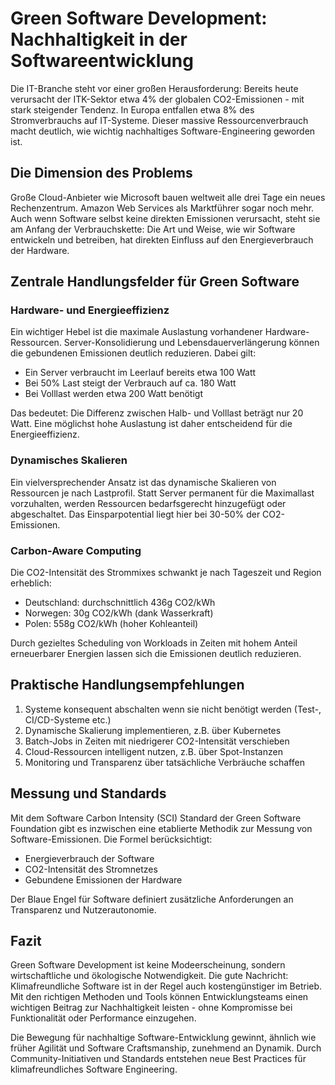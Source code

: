 # Green Software Development: Nachhaltigkeit in der Softwareentwicklung

Die IT-Branche steht vor einer großen Herausforderung: Bereits heute verursacht der ITK-Sektor etwa 4% der globalen CO2-Emissionen - mit stark steigender Tendenz. In Europa entfallen etwa 8% des Stromverbrauchs auf IT-Systeme. Dieser massive Ressourcenverbrauch macht deutlich, wie wichtig nachhaltiges Software-Engineering geworden ist.

## Die Dimension des Problems

Große Cloud-Anbieter wie Microsoft bauen weltweit alle drei Tage ein neues Rechenzentrum. Amazon Web Services als Marktführer sogar noch mehr. Auch wenn Software selbst keine direkten Emissionen verursacht, steht sie am Anfang der Verbrauchskette: Die Art und Weise, wie wir Software entwickeln und betreiben, hat direkten Einfluss auf den Energieverbrauch der Hardware.

## Zentrale Handlungsfelder für Green Software

### Hardware- und Energieeffizienz

Ein wichtiger Hebel ist die maximale Auslastung vorhandener Hardware-Ressourcen. Server-Konsolidierung und Lebensdauerverlängerung können die gebundenen Emissionen deutlich reduzieren. Dabei gilt:

- Ein Server verbraucht im Leerlauf bereits etwa 100 Watt
- Bei 50% Last steigt der Verbrauch auf ca. 180 Watt
- Bei Volllast werden etwa 200 Watt benötigt

Das bedeutet: Die Differenz zwischen Halb- und Volllast beträgt nur 20 Watt. Eine möglichst hohe Auslastung ist daher entscheidend für die Energieeffizienz.

### Dynamisches Skalieren

Ein vielversprechender Ansatz ist das dynamische Skalieren von Ressourcen je nach Lastprofil. Statt Server permanent für die Maximallast vorzuhalten, werden Ressourcen bedarfsgerecht hinzugefügt oder abgeschaltet. Das Einsparpotential liegt hier bei 30-50% der CO2-Emissionen.

### Carbon-Aware Computing 

Die CO2-Intensität des Strommixes schwankt je nach Tageszeit und Region erheblich:

- Deutschland: durchschnittlich 436g CO2/kWh
- Norwegen: 30g CO2/kWh (dank Wasserkraft)
- Polen: 558g CO2/kWh (hoher Kohleanteil)

Durch gezieltes Scheduling von Workloads in Zeiten mit hohem Anteil erneuerbarer Energien lassen sich die Emissionen deutlich reduzieren.

## Praktische Handlungsempfehlungen

1. Systeme konsequent abschalten wenn sie nicht benötigt werden (Test-, CI/CD-Systeme etc.)
2. Dynamische Skalierung implementieren, z.B. über Kubernetes
3. Batch-Jobs in Zeiten mit niedrigerer CO2-Intensität verschieben
4. Cloud-Ressourcen intelligent nutzen, z.B. über Spot-Instanzen
5. Monitoring und Transparenz über tatsächliche Verbräuche schaffen

## Messung und Standards

Mit dem Software Carbon Intensity (SCI) Standard der Green Software Foundation gibt es inzwischen eine etablierte Methodik zur Messung von Software-Emissionen. Die Formel berücksichtigt:

- Energieverbrauch der Software
- CO2-Intensität des Stromnetzes  
- Gebundene Emissionen der Hardware

Der Blaue Engel für Software definiert zusätzliche Anforderungen an Transparenz und Nutzerautonomie.

## Fazit

Green Software Development ist keine Modeerscheinung, sondern wirtschaftliche und ökologische Notwendigkeit. Die gute Nachricht: Klimafreundliche Software ist in der Regel auch kostengünstiger im Betrieb. Mit den richtigen Methoden und Tools können Entwicklungsteams einen wichtigen Beitrag zur Nachhaltigkeit leisten - ohne Kompromisse bei Funktionalität oder Performance einzugehen.

Die Bewegung für nachhaltige Software-Entwicklung gewinnt, ähnlich wie früher Agilität und Software Craftsmanship, zunehmend an Dynamik. Durch Community-Initiativen und Standards entstehen neue Best Practices für klimafreundliches Software Engineering.